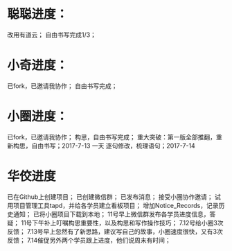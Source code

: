 # 聪聪进度：

改用有道云；
自由书写完成1/3；


# 小奇进度：

已fork，已邀请我协作；
自由书写完成；


# 小圈进度：

已fork，已邀请我协作；
构思，自由书写完成；
重大突破：第一版全部推翻，重新构思，自由书写；2017-7-13 一天
逐句修改，梳理语句；2017-7-14



# 华佼进度

已在Github上创建项目；
已创建微信群；
已发布消息；
接受小圈协作邀请；
试用项目管理工具tapd，并给各学员建立看板项目；
增加Notice_Records，记录历史通知；
已将小圈项目下载到本地；
11号早上微信群发布各学员进度信息，答疑；
11号下午补上叮嘱构思重要性，以及构思和写作操作技巧；
7.12号给小圈3次反馈；
7.13号早上忽然有了新思路，建议写自己的故事，小圈速度很快，又有3次反馈；
7.14催促另外两个学员跟上进度，他们说周末有时间；
